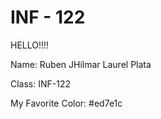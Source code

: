 # INF - 122
HELLO!!!!

Name: Ruben JHilmar Laurel Plata

Class: INF-122

My Favorite Color: #ed7e1c
